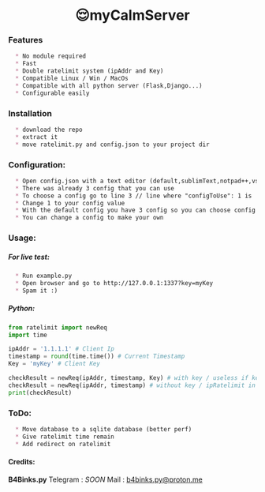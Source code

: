 <h1 align="center">😌myCalmServer</h1>

### Features
```markdown
  * No module required
  * Fast
  * Double ratelimit system (ipAddr and Key)
  * Compatible Linux / Win / MacOs
  * Compatible with all python server (Flask,Django...)
  * Configurable easily
```

### Installation
```markdown
  * download the repo
  * extract it
  * move ratelimit.py and config.json to your project dir
```

###  Configuration:
```markdown
  * Open config.json with a text editor (default,sublimText,notpad++,vscode)
  * There was already 3 config that you can use
  * To choose a config go to line 3 // line where "configToUse": 1 is
  * Change 1 to your config value 
  * With the default config you have 3 config so you can choose config 1 to 3
  * You can change a config to make your own
```

###  Usage:
#####  For live test:
```markdown
  * Run example.py
  * Open browser and go to http://127.0.0.1:1337?key=myKey
  * Spam it :)
```

#####  Python:
```python
from ratelimit import newReq
import time

ipAddr = '1.1.1.1' # Client Ip
timestamp = round(time.time()) # Current Timestamp
Key = 'myKey' # Client Key

checkResult = newReq(ipAddr, timestamp, Key) # with key / useless if keyRatelimit in config is false
checkResult = newReq(ipAddr, timestamp) # without key / ipRatelimit in config must be true
print(checkResult)
```

###  ToDo:
```markdown
  * Move database to a sqlite database (better perf)
  * Give ratelimit time remain
  * Add redirect on ratelimit
```

####  Credits:
 **B4Binks.py**
 Telegram : *SOON*
 Mail : b4binks.py@proton.me
